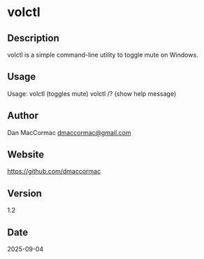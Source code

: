# volctl

## Description

volctl is a simple command-line utility to toggle mute on Windows.

## Usage

Usage:
      volctl        (toggles mute)
      volctl /?     (show help message)


## Author
Dan MacCormac <dmaccormac@gmail.com>

## Website
https://github.com/dmaccormac

## Version
1.2

## Date
2025-09-04

